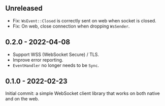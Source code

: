 ## Unreleased
* Fix: `WsEvent::Closed` is correctly sent on web when socket is closed.
* Fix: On web, close connection when dropping `WsSender`.

## 0.2.0 - 2022-04-08
* Support WSS (WebSocket Secure) / TLS.
* Improve error reporting.
* `EventHandler` no longer needs to be `Sync`.

## 0.1.0 - 2022-02-23
Initial commit: a simple WebSocket client library that works on both native and on the web.
